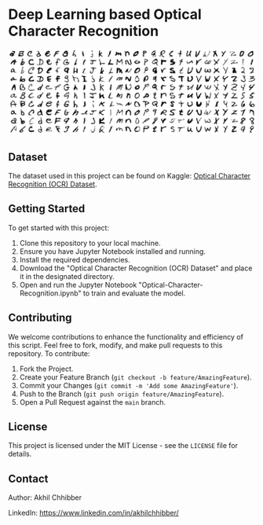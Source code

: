 # Deep Learning based Optical Character Recognition
<p align="center">
  <img src="https://github.com/akhilchibber/Optical-Character-Recognition/blob/main/Optical_Character_Recognition.webp?raw=true" alt="earthml Logo">
</p>

## Dataset
The dataset used in this project can be found on Kaggle: [Optical Character Recognition (OCR) Dataset](https://www.kaggle.com/datasets/preatcher/standard-ocr-dataset/data). 

## Getting Started
To get started with this project:

1. Clone this repository to your local machine.
2. Ensure you have Jupyter Notebook installed and running.
3. Install the required dependencies.
4. Download the "Optical Character Recognition (OCR) Dataset" and place it in the designated directory.
5. Open and run the Jupyter Notebook "Optical-Character-Recognition.ipynb" to train and evaluate the model.

## Contributing
We welcome contributions to enhance the functionality and efficiency of this script. Feel free to fork, modify, and make pull requests to this repository. To contribute:

1. Fork the Project.
2. Create your Feature Branch (`git checkout -b feature/AmazingFeature`).
3. Commit your Changes (`git commit -m 'Add some AmazingFeature'`).
4. Push to the Branch (`git push origin feature/AmazingFeature`).
5. Open a Pull Request against the `main` branch.

## License

This project is licensed under the MIT License - see the `LICENSE` file for details.

## Contact

Author: Akhil Chhibber

LinkedIn: https://www.linkedin.com/in/akhilchhibber/
